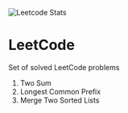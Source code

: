 ![Leetcode Stats](https://leetcode.card.workers.dev/?username=timgerdes&extension=activity&theme=dark)
# LeetCode
Set of solved LeetCode problems

1. Two Sum
14. Longest Common Prefix
21. Merge Two Sorted Lists

